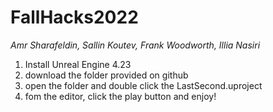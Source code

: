 # FallHacks2022
<em>
Amr Sharafeldin, Sallin Koutev, Frank Woodworth, Illia Nasiri</em>

<ol>
  <li>Install Unreal Engine 4.23</li>
  <li>download the folder provided on github</li>
  <li>open the folder and double click the LastSecond.uproject</li>
  <li>fom the editor, click the play button and enjoy!</li>
</ol>